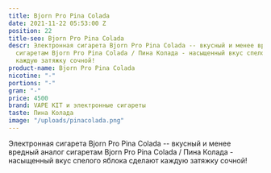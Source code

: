 ```yaml
---
title: Bjorn Pro Pina Colada
date: 2021-11-22 05:53:00 Z
position: 22
title-seo: Bjorn Pro Pina Colada
descr: Электронная сигарета Bjorn Pro Pina Colada -- вкусный и менее вредный аналог
  сигаретам Bjorn Pro Pina Colada / Пина Колада - насыщенный вкус спелого яблока сделают
  каждую затяжку сочной!
product-name: Bjorn Pro Pina Colada
nicotine: "-"
portions: "-"
gram: "-"
price: 4500
brand: VAPE KIT и электронные сигареты
taste: Пина Колада
image: "/uploads/pinacolada.png"
---
```


Электронная сигарета Bjorn Pro Pina Colada -- вкусный и менее вредный аналог сигаретам Bjorn Pro Pina Colada / Пина Колада - насыщенный вкус спелого яблока сделают каждую затяжку сочной!